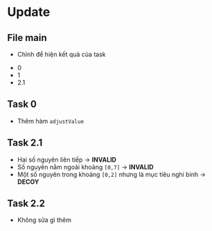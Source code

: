 # Update

## File main
- Chỉnh để hiện kết quả của task
+ 0
+ 1
+ 2.1

## Task 0
- Thêm hàm `adjustValue`

## Task 2.1
- Hai số nguyên liên tiếp → **INVALID**
- Số nguyên nằm ngoài khoảng `[0,7]` → **INVALID**
- Một số nguyên trong khoảng `[0,2]` nhưng là mục tiêu nghi binh → **DECOY**

## Task 2.2
- Không sửa gì thêm
